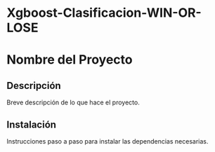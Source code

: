 # Xgboost-Clasificacion-WIN-OR-LOSE

# Nombre del Proyecto

## Descripción
Breve descripción de lo que hace el proyecto.

## Instalación
Instrucciones paso a paso para instalar las dependencias necesarias.
